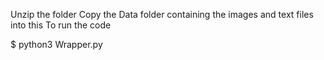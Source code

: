 Unzip the folder
Copy the Data folder containing the images and text files into this
To run the code

$ python3 Wrapper.py